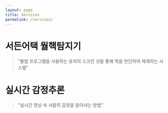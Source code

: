 ```yaml
---
layout: page
title: Services
permalink: /services/
---
```


# 서든어택 월핵탐지기

> "불법 프로그램을 사용하는 유저의 스크린 샷을 통해 핵을 판단하여 제재하는 시스템"

# 실시간 감정추론

> "실시간 영상 속 사람의 감정을 알아내는 방법"